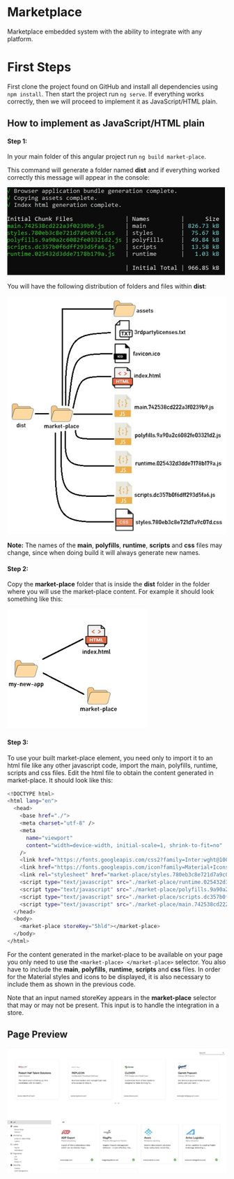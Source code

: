 # Marketplace

Marketplace embedded system with the ability to integrate with any platform.

# First Steps

First clone the project found on GitHub and install all dependencies using `npm install`. Then start the project run `ng serve`. If everything works correctly, then we will proceed to implement it as JavaScript/HTML plain.

## How to implement as JavaScript/HTML plain

#### Step 1:
In your main folder of this angular project run `ng build market-place`.

This command will generate a folder named **dist** and if everything worked correctly this message will appear in the console:

![Run Build Success](https://github.com/jantvb/json/blob/main/market-place/run-build-done.jpg)

You will have the following distribution of folders and files within **dist**:

![Dist folder tree](https://github.com/jantvb/json/blob/main/market-place/dist-folder-tree.jpg)

**Note:** The names of the **main**, **polyfills**, **runtime**, **scripts** and **css** files may change, since when doing build it will always generate new names.

#### Step 2:
Copy the **market-place** folder that is inside the **dist** folder in the folder where you will use the market-place content.
For example it should look something like this:

![my-new-app folder tree](https://github.com/jantvb/json/blob/main/market-place/my-new-app-tree.jpg)

#### Step 3:
To use your built market-place element, you need only to import it to an html file like any other javascript code, import the main, polyfills, runtime, scripts and css files.
Edit the html file to obtain the content generated in market-place. It should look like this:

```bash
<!DOCTYPE html>
<html lang="en">
  <head>
	<base href="./">
    <meta charset="utf-8" />
    <meta
      name="viewport"
      content="width=device-width, initial-scale=1, shrink-to-fit=no"
    />
    <link href="https://fonts.googleapis.com/css2?family=Inter:wght@100;200;300;400;500;600;700;800;900&family=Work+Sans:ital,wght@0,100;0,200;0,300;0,400;0,500;0,600;0,700;0,800;0,900;1,100;1,200;1,300;1,400;1,500;1,600;1,700;1,800;1,900&display=swap" rel="stylesheet">
    <link href="https://fonts.googleapis.com/icon?family=Material+Icons" rel="stylesheet">
    <link rel="stylesheet" href="market-place/styles.780eb3c8e721d7a9c07d.css"/>
    <script type="text/javascript" src="./market-place/runtime.025432d3dde7178b179a.js"></script>
    <script type="text/javascript" src="./market-place/polyfills.9a90a2c6082fe03321d2.js"></script>
    <script type="text/javascript" src="./market-place/scripts.dc357b0f6dff293d5fa6.js"></script>
    <script type="text/javascript" src="./market-place/main.742538cd222a3f0239b9.js"></script>
  </head>
  <body>
    <market-place storeKey="5hld"></market-place>
  </body>
</html>
```

For the content generated in the market-place to be available on your page you only need to use the `<market-place> </market-place>` selector.
You also have to include the **main**, **polyfills**, **runtime**, **scripts** and **css** files.
In order for the Material styles and icons to be displayed, it is also necessary to include them as shown in the previous code.

Note that an input named storeKey appears in the **market-place** selector that may or may not be present. This input is to handle the integration in a store.

## Page Preview

![my-new-app folder tree](https://github.com/jantvb/json/blob/main/market-place/page-preview.JPG)


